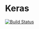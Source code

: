 # Keras

[![Build Status](https://travis-ci.org/zhmz90/Keras.jl.svg?branch=master)](https://travis-ci.org/zhmz90/Keras.jl)
